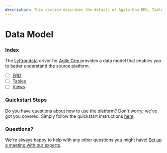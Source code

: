 ```yaml
---
description: This section describes the details of Agile Crm ERD, Tables, and Views.
---
```


# Data Model

### Index

The  [Lyftrondata](https://www.lyftrondata.com/) driver for [Agile Crm](https://www.lyftrondata.com/integration/agile-crm/)[ ](https://www.lyftrondata.com/integration/agile-crm/)provides a data model that enables you to better understand the source platform.

* [ ] [ERD](../../../sales-analytics/agile-crm/data-model/erd.md)
* [ ] [Tables](../../../sales-analytics/agile-crm/data-model/tables.md)
* [ ] [Views](../../../sales-analytics/agile-crm/data-model/views.md)

### Quickstart Steps

Do you have questions about how to use the platform? Don't worry; we've got you covered. Simply follow the quickstart instructions [here](../../../../quickstart-steps.md).

### Questions? <a href="#questions" id="questions"></a>

We're always happy to help with any other questions you might have! [Set up a meeting with our experts](https://www.lyftrondata.com/book-a-meeting/).

